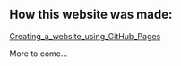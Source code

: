 ## How this website was made:
[Creating_a_website_using_GitHub_Pages](https://rpclancy.github.io/projects/Creating_a_website_using_GitHub_Pages)

More to come...
